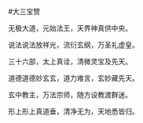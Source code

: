 #大三宝赞



无极大道，元始法王，天界神真供中央。

说法说法放祥光，流衍玄纲，万圣礼虚皇。



三十六部，太上真诠，清微灵宝及先天。

道德道德妙玄玄，道力难言，玄妙藏先天。



玄中教主，万法宗师，随方设教渡群迷。

形上形上真道垂，清净无为，天地悉皆归。